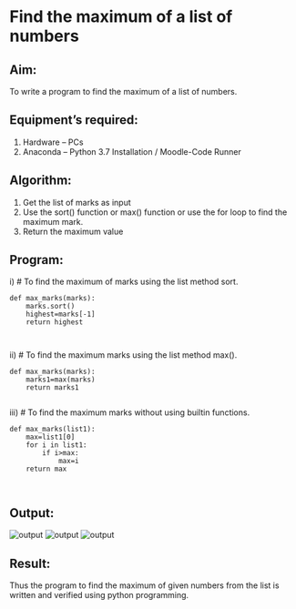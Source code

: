 # Find the maximum of a list of numbers
## Aim:
To write a program to find the maximum of a list of numbers.
## Equipment’s required:
1.	Hardware – PCs
2.	Anaconda – Python 3.7 Installation / Moodle-Code Runner
## Algorithm:
1.	Get the list of marks as input
2.	Use the sort() function or max() function or use the for loop to find the maximum mark.
3.	Return the maximum value
## Program:

i)	# To find the maximum of marks using the list method sort.
```
def max_marks(marks):
    marks.sort()
    highest=marks[-1]
    return highest



```

ii)	# To find the maximum marks using the list method max().
```
def max_marks(marks):
    marks1=max(marks)
    return marks1


```

iii) # To find the maximum marks without using builtin functions.
```
def max_marks(list1):
    max=list1[0]
    for i in list1:
        if i>max:
            max=i
    return max
            


``````

## Output:
![output](/FindMaximum/out-1%20(1).png)
![output](/FindMaximum/img/out-1%20(2).png)
![output](/FindMaximum/img/out-1%20(3).png)



## Result:
Thus the program to find the maximum of given numbers from the list is written and verified using python programming.